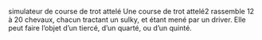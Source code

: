 simulateur de course de trot attelé
Une course de trot attelé2 rassemble 12 à 20 chevaux, chacun tractant un sulky, et étant mené par un driver. Elle peut faire l’objet d’un tiercé, d’un quarté, ou d’un quinté.
